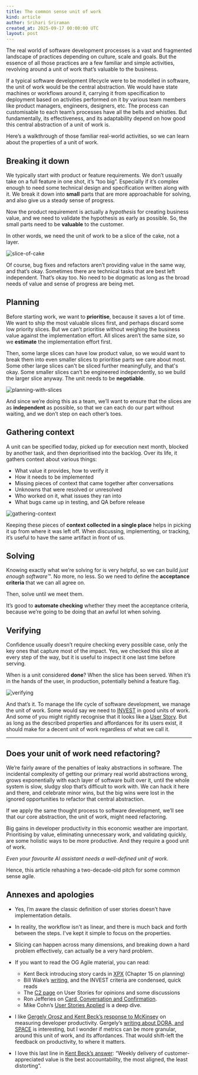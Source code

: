 ```yaml
---
title: The common sense unit of work
kind: article
author: Srihari Sriraman
created_at: 2025-09-17 00:00:00 UTC
layout: post
---
```

The real world of software development processes is a vast and fragmented landscape of practices depending on culture, scale and goals. But the essence of all those practices are a few familiar and simple activities, revolving around a unit of work that’s valuable to the business.

If a typical software development lifecycle were to be modelled in software, the unit of work would be the central abstraction. We would have state machines or workflows around it, carrying it from specification to deployment based on activities performed on it by various team members like product managers, engineers, designers, etc. The process can customisable to each team’s processes have all the bells and whistles. But fundamentally, its effectiveness, and its adaptability depend on how good this central abstraction of a unit of work is.

Here’s a walkthrough of those familiar real-world activities, so we can learn about the properties of a unit of work.

## Breaking it down

We typically start with product or feature requirements. We don’t usually take on a full feature in one shot, it’s “too big”. Especially if it’s complex enough to need some technical design and specification written along with it. We break it down into **small** parts that are more approachable for solving, and also give us a steady sense of progress.

Now the product requirement is actually a *hypothesis* for creating business value, and we need to validate the hypothesis as early as possible. So, the small parts need to be **valuable** to the customer.

In other words, we need the unit of work to be a slice of the cake, not a layer.

![slice-of-cake](/images/blog/breaking-it-down.webp)

Of course, bug fixes and refactors aren’t providing value in the same way, and that’s okay. Sometimes there are technical tasks that are best left independent. That’s okay too. No need to be dogmatic as long as the broad needs of value and sense of progress are being met.

## Planning

Before starting work, we want to **prioritise**, because it saves a lot of time. We want to ship the most valuable slices first, and perhaps discard some low priority slices. But we can’t prioritise without weighing the business value against the implementation effort. All slices aren’t the same size, so we **estimate** the implementation effort first.

Then, some large slices can have low product value, so we would want to break them into even smaller slices to prioritise parts we care about most. Some other large slices can't be sliced further meaningfully, and that's okay. Some smaller slices can’t be engineered independently, so we build the larger slice anyway. The unit needs to be **negotiable**.

![planning-with-slices](/images/blog/planning-cake-cut.webp)

And since we’re doing this as a team, we’ll want to ensure that the slices are as **independent** as possible, so that we can each do our part without waiting, and we don’t step on each other’s toes.

## Gathering context

A unit can be specified today, picked up for execution next month, blocked by another task, and then deprioritised into the backlog. Over its life, it gathers context about various things:

* What value it provides, how to verify it
* How it needs to be implemented
* Missing pieces of context that came together after conversations
* Unknowns that were resolved or unresolved
* Who worked on it, what issues they ran into
* What bugs came up in testing, and QA before release

![gathering-context](/images/blog/gathering-context.png)

Keeping these pieces of **context collected in a single place** helps in picking it up from where it was left off. When discussing, implementing, or tracking, it’s useful to have the same artifact in front of us.

## Solving

Knowing exactly what we’re solving for is very helpful, so we can build *just enough software™️*. No more, no less. So we need to define the **acceptance criteria** that we can all agree on.

Then, solve until we meet them. 

It’s good to **automate checking** whether they meet the acceptance criteria, because we’re going to be doing that an awful lot when solving.

## Verifying

Confidence usually doesn’t require checking every possible case, only the key ones that capture most of the impact. Yes, we checked this slice at every step of the way, but it is useful to inspect it one last time before serving.

When is a unit considered **done**? When the slice has been served. When it’s in the hands of the user, in production, potentially behind a feature flag.

![verifying](/images/blog/verifying.webp)

And that’s it. To manage the life cycle of software development, we manage the unit of work. Some would say we need to [INVEST](https://xp123.com/invest-in-good-stories-and-smart-tasks/) in good units of work. And some of you might rightly recognise that it looks like a [User Story](https://c2.com/xp/UserStory.html). But as long as the described properties and affordances for its users exist, it should make for a decent unit of work regardless of what we call it.

- - -

## Does your unit of work need refactoring?

We’re fairly aware of the penalties of leaky abstractions in software. The incidental complexity of getting our primary real world abstractions wrong, grows exponentially with each layer of software built over it, until the whole system is slow, sludgy slop that’s difficult to work with. We can hack it here and there, and celebrate minor wins, but the big wins were lost in the ignored opportunities to refactor that central abstraction.

If we apply the same thought process to software development, we’ll see that our core abstraction, the unit of work, might need refactoring.

Big gains in developer productivity in this economic weather are important. Prioritising by value, eliminating unnecessary work, and validating quickly, are some holistic ways to be more productive. And they require a good unit of work.

*Even your favourite AI assistant needs a well-defined unit of work.*

Hence, this article rehashing a two-decade-old pitch for some common sense agile.

## Annexes and apologies

* Yes, I’m aware the classic definition of user stories doesn’t have implementation details.
* In reality, the workflow isn't as linear, and there is much back and forth between the steps. I've kept it simple to focus on the properties.
* Slicing can happen across many dimensions, and breaking down a hard problem effectively, can actually be a very hard problem.
* If you want to read the OG Agile material, you can read:

  * Kent Beck introducing story cards in [XPX](https://www.goodreads.com/book/show/67833.Extreme_Programming_Explained) (Chapter 15 on planning)
  * Bill Wake’s [writing](https://xp123.com/user-stories/), and the INVEST criteria are condensed, quick reads
  * The [C2 page](https://c2.com/xp/UserStory.html) on User Stories for opinions and some discussions
  * Ron Jefferies on [Card, Conversation and Confirmation](https://ronjeffries.com/xprog/articles/expcardconversationconfirmation/).
  * Mike Cohn’s [User Stories Applied](https://www.goodreads.com/book/show/3856.User_Stories_Applied) is a deep dive.
* I like [Gergely Orosz and Kent Beck’s response to McKinsey](https://newsletter.pragmaticengineer.com/p/measuring-developer-productivity) on measuring developer productivity. Gergely’s [writing about DORA, and SPACE](https://newsletter.pragmaticengineer.com/p/developer-productivity-a-new-framework) is interesting, but I wonder if metrics can be more granular, around this unit of work, and its affordances. That would shift-left the feedback on productivity, to where it matters.
* I love this last line in [Kent Beck’s answer](https://tidyfirst.substack.com/p/measuring-developer-productivity-440): “Weekly delivery of customer-appreciated value is the best accountability, the most aligned, the least distorting”.
